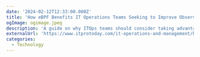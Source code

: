 ```yaml
---
date: '2024-02-12T12:33:00.000Z'
title: 'How eBPF Benefits IT Operations Teams Seeking to Improve Observability'
ogImage: ogimage.jpeg
description: 'A guide on why ITOps teams should consider taking advantage of eBPF, and how they can do so'
externalUrl: 'https://www.itprotoday.com/it-operations-and-management/how-ebpf-benefits-it-operations-teams-seeking-improve-observability'
categories:
  - Technology
---
```

